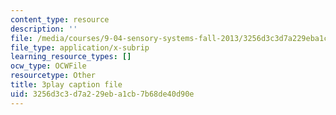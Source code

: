 ```yaml
---
content_type: resource
description: ''
file: /media/courses/9-04-sensory-systems-fall-2013/3256d3c3d7a229eba1cb7b68de40d90e_Z937cqa--P8.srt
file_type: application/x-subrip
learning_resource_types: []
ocw_type: OCWFile
resourcetype: Other
title: 3play caption file
uid: 3256d3c3-d7a2-29eb-a1cb-7b68de40d90e
---
```

